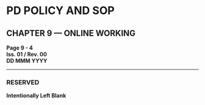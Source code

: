 # PD POLICY AND SOP

## CHAPTER 9 — ONLINE WORKING

**Page 9 - 4**  
**Iss. 01 / Rev. 00**  
**DD MMM YYYY**

---

### RESERVED

**Intentionally Left Blank**